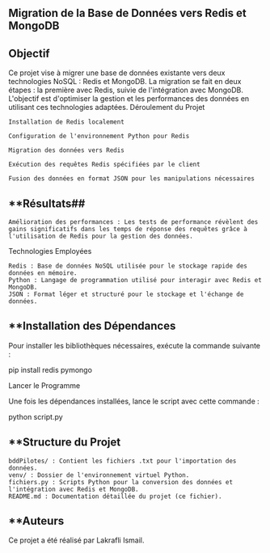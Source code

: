 
## **Migration de la Base de Données vers Redis et MongoDB**
## Objectif

Ce projet vise à migrer une base de données existante vers deux technologies NoSQL : Redis et MongoDB. La migration se fait en deux étapes : la première avec Redis, suivie de l'intégration avec MongoDB. L'objectif est d'optimiser la gestion et les performances des données en utilisant ces technologies adaptées.
Déroulement du Projet

    Installation de Redis localement

    Configuration de l'environnement Python pour Redis

    Migration des données vers Redis

    Exécution des requêtes Redis spécifiées par le client

    Fusion des données en format JSON pour les manipulations nécessaires

## **Résultats##

    Amélioration des performances : Les tests de performance révèlent des gains significatifs dans les temps de réponse des requêtes grâce à l'utilisation de Redis pour la gestion des données.

Technologies Employées

    Redis : Base de données NoSQL utilisée pour le stockage rapide des données en mémoire.
    Python : Langage de programmation utilisé pour interagir avec Redis et MongoDB.
    JSON : Format léger et structuré pour le stockage et l'échange de données.

## **Installation des Dépendances

Pour installer les bibliothèques nécessaires, exécute la commande suivante :

pip install redis pymongo

Lancer le Programme

Une fois les dépendances installées, lance le script avec cette commande :

python script.py

## **Structure du Projet

    bddPilotes/ : Contient les fichiers .txt pour l'importation des données.
    venv/ : Dossier de l'environnement virtuel Python.
    fichiers.py : Scripts Python pour la conversion des données et l'intégration avec Redis et MongoDB.
    README.md : Documentation détaillée du projet (ce fichier).

## **Auteurs

Ce projet a été réalisé par Lakrafli Ismail.
